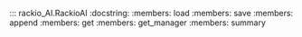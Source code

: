 ::: rackio_AI.RackioAI
    :docstring:
    :members: load
    :members: save
    :members: append
    :members: get
    :members: get_manager
    :members: summary